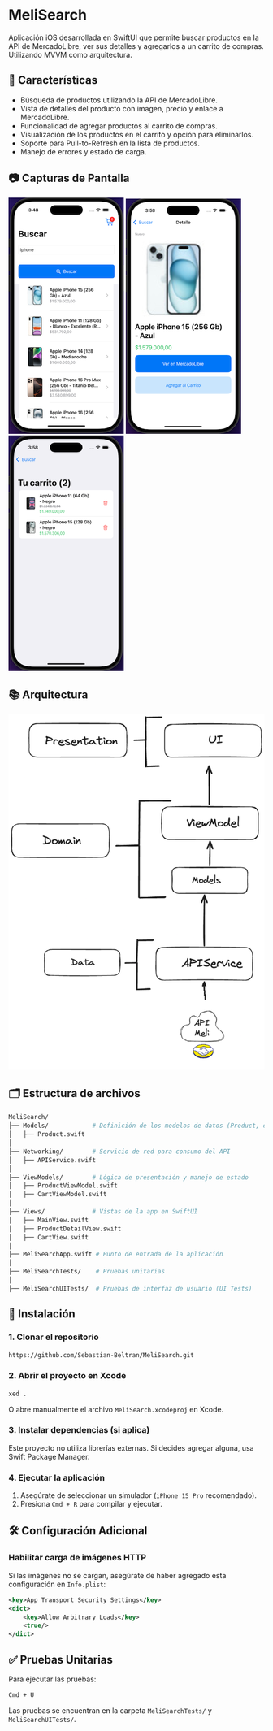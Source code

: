# MeliSearch

Aplicación iOS desarrollada en SwiftUI que permite buscar productos en la API de MercadoLibre, ver sus detalles y agregarlos a un carrito de compras.
Utilizando MVVM como arquitectura.


## 📌 Características
- Búsqueda de productos utilizando la API de MercadoLibre.
- Vista de detalles del producto con imagen, precio y enlace a MercadoLibre.
- Funcionalidad de agregar productos al carrito de compras.
- Visualización de los productos en el carrito y opción para eliminarlos.
- Soporte para Pull-to-Refresh en la lista de productos.
- Manejo de errores y estado de carga.

## 📷 Capturas de Pantalla
![AppScreenList](assets/screen_list.png)
![AppScreenDetail](assets/screen_detail.png)
![AppScreenCart](assets/screen_cart.png)

## 📚 Arquitectura
![Architecture](assets/Architecture.png)

## 🗂️ Estructura de archivos
```bash
MeliSearch/
├── Models/            # Definición de los modelos de datos (Product, etc.)
│   ├── Product.swift
│
├── Networking/        # Servicio de red para consumo del API
│   ├── APIService.swift
│
├── ViewModels/        # Lógica de presentación y manejo de estado
│   ├── ProductViewModel.swift
│   ├── CartViewModel.swift
│
├── Views/             # Vistas de la app en SwiftUI
│   ├── MainView.swift
│   ├── ProductDetailView.swift
│   ├── CartView.swift
│
├── MeliSearchApp.swift # Punto de entrada de la aplicación
│
├── MeliSearchTests/    # Pruebas unitarias
│
├── MeliSearchUITests/  # Pruebas de interfaz de usuario (UI Tests)

```
## 🚀 Instalación

### **1. Clonar el repositorio**
```bash
https://github.com/Sebastian-Beltran/MeliSearch.git
```

### **2. Abrir el proyecto en Xcode**
```bash
xed .
```
O abre manualmente el archivo `MeliSearch.xcodeproj` en Xcode.

### **3. Instalar dependencias (si aplica)**
Este proyecto no utiliza librerías externas. Si decides agregar alguna, usa Swift Package Manager.

### **4. Ejecutar la aplicación**
1. Asegúrate de seleccionar un simulador (`iPhone 15 Pro` recomendado).
2. Presiona `Cmd + R` para compilar y ejecutar.

## 🛠️ Configuración Adicional
### **Habilitar carga de imágenes HTTP**
Si las imágenes no se cargan, asegúrate de haber agregado esta configuración en `Info.plist`:

```xml
<key>App Transport Security Settings</key>
<dict>
    <key>Allow Arbitrary Loads</key>
    <true/>
</dict>
```


## ✅ Pruebas Unitarias
Para ejecutar las pruebas:
```bash
Cmd + U
```
Las pruebas se encuentran en la carpeta `MeliSearchTests/` y `MeliSearchUITests/`.
